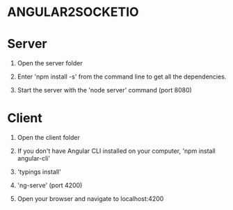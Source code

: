 # ANGULAR2SOCKETIO

# Server

1. Open the server folder

2. Enter 'npm install -s' from the command line to get all the dependencies.

3. Start the server with the 'node server' command (port 8080)

# Client
1. Open the client folder

2. If you don't have Angular CLI installed on your computer, 'npm install angular-cli'

3. 'typings install'

4. 'ng-serve' (port 4200)

5. Open your browser and navigate to localhost:4200
